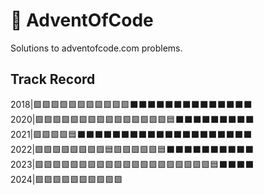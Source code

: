 # 🎄 AdventOfCode
Solutions to adventofcode.com problems.

## Track Record
2018|🟩🟩🟩🟩🟩🟩🟩🟩🟩🟩🟩⬛⬛⬛⬛⬛⬛⬛⬛⬛⬛⬛⬛⬛⬛  
2020|🟩🟩🟩🟩🟩🟩🟩🟩🟩🟩🟩🟩🟩🟩🟩🟦⬛⬛⬛⬛⬛⬛⬛⬛⬛  
2021|🟩🟩🟩🟩🟦⬛⬛⬛⬛⬛⬛⬛⬛⬛⬛⬛⬛⬛⬛⬛⬛⬛⬛⬛⬛  
2022|🟩🟩🟩🟩🟩🟩🟩🟩🟦🟩🟩🟩🟩🟩🟦⬛⬛⬛⬛⬛⬛⬛⬛⬛⬛  
2023|🟩🟩🟩🟩🟩🟩🟩🟩🟩🟩🟩🟩🟩🟩🟩🟩🟩🟩🟩🟩🟦⬛⬛⬛⬛  
2024|🟩🟩🟩🟩🟩🟩🟩🟩🟩🟩  
